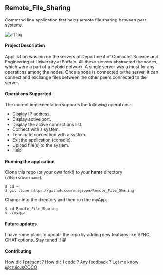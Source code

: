 ## Remote_File_Sharing ##
Command line application that helps remote file sharing between peer systems. 

![alt tag](https://lh3.googleusercontent.com/UFZ5odVISN0ZN5z0RcsNv2Unve2LIfrQMNTaUHn3Gmx-vF7rQWi4OedeHkuS_8_VclaoCsURSFLofnUwzlbjkAQCZ-MOakypna3IHswQS3tjog49hOwbjjnowLHkPpJYsxWuhezXs8yv2euMkM2ep1lqrk619sbJgqx_TX0Y5VK_i5MQT99hkTUBkNFIvQRt-T5x0WlXSzc9_mt1Z9pGf9bkvpN3Gq2hMWBMAGYIbL-L7Yjbm4OQ3VnyUwMTnYL9dY46n2B69IWqJu-CdUNbsokRvLHljlBZzES6baN3ZyXOhYxXU2LfzcY1UisSmkPbGmWAe1PsAEZIRiz80l4nHJ7gOtY4v_UU_ACWBqaZjsLwZQ2LGITsKLP3RlSB680gUSsBJ8uQS9hLb0zMVD51gKsZTusk9uRb90mBRdQXHqP7KEIgPVbR9Eaa-H_y504QhrprkbnM3wW-MzwruSQTx0uO6HtYumRTWW4g78JJjOSRkZB1QMHEjRda7btyfnORO7l2QOYkvAvzqktL9qAyqv3Bw2a3M6MhqzPJ7LOicz_LIebibBrLFE4yKnOc0dVccMoRMQ=w1136-h529-no)

#### Project Description ####
Application was run on the servers of Department of Computer Science and Engineering at University at Buffalo. 
All these servers abstracted the nodes, which were a part of a Hybrid network. A single server was a must for any operations
among the nodes. Once a node is connected to the server, it can connect and exchange files between the other peers connected to the server.

#### Operations Supported ####
The current implementation supports the following operations:

 * Display IP address.
 * Display active port.
 * Display the active connections list.
 * Connect with a system.
 * Terminate connection with a system.
 * Exit the application (console).
 * Upload file(s) to the system.
 * Help

#### Running the application ####
Clone this repo (or your own fork!) to your **home** directory (`/Users/username`).
```
$ cd ~
$ git clone https://github.com/srajappa/Remote_File_Sharing
```
Change into the directory and then run the myApp.
```
$ cd Remote_File_Sharing
$ ./myApp
```

#### Future updates ####
I have some plans to update the repo by adding new features like SYNC, CHAT options. Stay tuned !! :smile_cat:

#### Contributing ####
How did I present ? How did I code ? Any feedback ? Let me know [@cruiousCOCO](http://twitter.com/cruiousCOCO)
